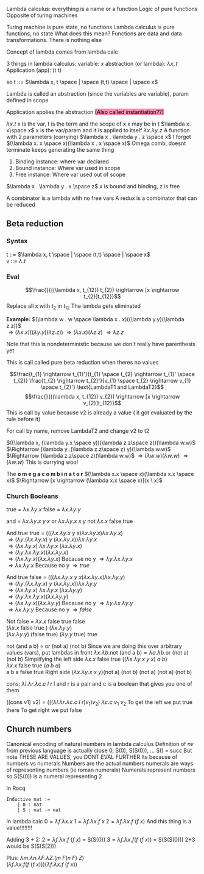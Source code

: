 Lambda calculus: everything is a name or a function 
	Logic of pure functions
	Opposite of turing machines 

Turing machine is pure state, no functions
Lambda calculus is pure functions, no state
	What does this mean? Functions are data and data transformations. There is nothing else

Concept of lambda comes from lambda calc

3 things in lambda calculus: 
	variable:                            *x* 
	abstraction (or lambda): $\lambda x, t$ 
	Application (app):            (t t)

so 
t ::= $\lambda x, t \space | \space (t,t) \space | \space x$  

Lambda is called an abstraction (since the variables are variable), param defined in scope

Application applies the abstraction <mark style="background: #FF5582A6;">(Also called instantiation??)</mark>

$\lambda x . t$ 
	x is the var, t is the term and the scope of x
	x may be in t
$\lambda x. x\space x$
	x is the var/param and it is applied to itself
$\lambda x . \lambda y . z$
	A function with 2 parameters (currying)
$\lambda x . \lambda y . z \space x$
	I forgot
$(\lambda x. x \space x)(\lambda x . x \space x)$
	Omega comb, doesnt terminate keeps generating the same thing 


1. Binding instance: where var declared
2. Bound instance: Where var used in scope
3. Free instance: Where var used out of scope

$\lambda x . \lambda y . x \space z$ x is bound and binding, z is free

A combinator is a lambda with no free vars
A redux is a combinator that can be reduced 


## Beta reduction
### Syntax
t ::= $\lambda x, t \space | \space (t,t) \space | \space x$  
v ::= $\lambda . t$ 


### Eval
$$\frac{}{((\lambda x, t_{12}) t_{2}) \rightarrow [x \rightarrow t_{2}]t_{12}}$$
Replace all x with $t_{2}$ in $t_{12}$ 
The lambda gets eliminated 


**Example:** $(\lambda w . w \space \lambda x . x)((\lambda y.y)(\lambda z.z))$  
	$\Rightarrow (\lambda x . x)((\lambda y.y)(\lambda z.z))$ 
	$\Rightarrow (\lambda x . x)(\lambda z.z)$ 
	$\Rightarrow \lambda z.z$ 


Note that this is nondeterministic because we don't really have parenthesis yet 

This is call called pure beta reduction when theres no values


$$\frac{t_{1} \rightarrow t_{1}'}{t_{1} \space t_{2} \rightarrow t_{1}' \space t_{2}} \frac{t_{2} \rightarrow t_{2}'}{v_{1} \space t_{2} \rightarrow v_{1} \space t_{2}'} \text{LambdaT1 and LambdaT2}$$
$$\frac{}{((\lambda x, t_{12}) v_{2}) \rightarrow [x \rightarrow v_{2}]t_{12}}$$ This is call by value because v2 is already a value ( it got evaluated by the rule before it)

For call by name, remove LambdaT2 and change v2 to t2

$((\lambda x, (\lambda y.x \space y))(\lambda z.z\space z))(\lambda w.w)$ 
$\Rightarrow (\lambda y .(\lambda z.z\space z) y)(\lambda w.w)$ 
$\Rightarrow (\lambda z.z\space z)(\lambda w.w)$ 
$\Rightarrow (\lambda w.w) (\lambda w.w)$ 
$\Rightarrow (\lambda w.w)$
This is currying woo!


The **o m e g a c o m b i n a t o r**
$(\lambda x.x \space x)(\lambda x.x \space x)$ 
$\Rightarrow [x \rightarrow (\lambda x.x \space x)](x \ x)$    

### Church Booleans
true = $\lambda x . \lambda y. x$ 
false = $\lambda x. \lambda y . y$ 
	
and = $\lambda x . \lambda y . x \ y \ x$ 
or $\lambda x . \lambda y . x \ x \ y$ 
not $\lambda x . x \ \text{false} \ \text{true}$ 


And true true = 
	$(((\lambda x . \lambda y . x \ y \ x) \lambda x . \lambda y. x) \lambda x . \lambda y. x)$  
	$\Rightarrow ( \lambda y . (\lambda x . \lambda y. x) \ y \ (\lambda x . \lambda y. x)) \lambda x . \lambda y. x$  
	$\Rightarrow (\lambda x . \lambda y. x) \ \lambda x . \lambda y. x \ (\lambda x . \lambda y. x)$     
	$\Rightarrow (\lambda y. \lambda x . \lambda y. x) (\lambda x . \lambda y. x)$     
	$\Rightarrow (\lambda x . \lambda y. x) (\lambda x . \lambda y. x)$     Because no y
	$\Rightarrow  \lambda y. \lambda x . \lambda y. x$     
	$\Rightarrow \lambda x . \lambda y. x$     Because no y
	$\Rightarrow true$ 


And true false = 
	$(((\lambda x . \lambda y . x \ y \ x) \lambda x . \lambda y. x) \lambda x . \lambda y. y)$  
	$\Rightarrow ( \lambda y . (\lambda x . \lambda y. x) \ y \ (\lambda x . \lambda y. x)) \lambda x . \lambda y. y$  
	$\Rightarrow (\lambda x . \lambda y. x) \ \lambda x . \lambda y. x \ (\lambda x . \lambda y. y)$     
	$\Rightarrow (\lambda y. \lambda x . \lambda y. x) (\lambda x . \lambda y. y)$     
	$\Rightarrow (\lambda x . \lambda y. x) (\lambda x . \lambda y. y)$     Because no y
	$\Rightarrow  \lambda y. \lambda x . \lambda y. y$     
	$\Rightarrow \lambda x . \lambda y. y$     Because no y
	$\Rightarrow false$ 

Not false =
	$\lambda x . x \ \text{false } \text{true }  \text{false}$   
	$(\lambda x . x \ \text{false true }) \ (\lambda x. \lambda y . y)$      
	$(\lambda x. \lambda y . y) \ (\text{false true})$ 
	$(\lambda y . y \ \text{true})$ 
	true

not (and a b) = or (not a) (not b)
	Since we are doing this over arbitrary values (vars), put lambdas in front
	$\lambda x . \lambda b . \text{not (and a b)} = \lambda a. \lambda b . \text{or (not a) (not b)}$
	Simplifying the left side
		$\lambda x.x \ \text{false true } ((\lambda x . \lambda y . x \ y \ x) \ a \ b)$    
		$\lambda x.x \ \text{false true } (a \ b \ a)$     
		$\text{a b a false true}$ 
	Right side
		$(\lambda x . \lambda y . x \ x \ y) \text{(not a) (not b)}$ 
		$\text{(not a) (not a) (not b)}$ 
		

cons: $\lambda l . \lambda r . \lambda c. c \ l \ r$ 
	l and r is a pair and c is a boolean that gives you one of them

((cons v1) v2) =
	$(((\lambda l . \lambda r . \lambda c. c \ l \ r) v_{1}) v_{2})$ 
	$\lambda c. c \ v_{1} \ v_{2}$ 
To get the left we put true there
To get right we put false


## Church numbers
Canonical encoding of natural numbers in lambda calculus 
Definition of *nv* from previous language is actually close
	0, S(0), S(S(0)), ... S() = succ
But note THESE ARE VALUES, you DONT EVAL FURTHER
	Its because of numbers vs numerals
	Numbers are the actual numbers
	numerals are ways of representing numbers (ie roman numerals) 
	Numerals represent numbers so S(S(0)) is a numeral representing 2

In Rocq
```
Inductive nat :=
	| 0 : nat
	| S : nat -> nat
```

In lambda calc
$0 = \lambda f . \lambda x . x$
$1 = \lambda f . \lambda x . f \ x$
$2 = \lambda f . \lambda x . f \ (f \ x)$ 
And this thing is a value!!!!!!!!

Adding 3 + 2:
	$2 = \lambda f . \lambda x . f \ (f \ x)$ = S(S(0)) 
	$3 = \lambda f . \lambda x . f (f \ (f \ x))$  = S(S(S(0)))
	2+3 would be S(S(S(2)))

Plus: $\lambda m . \lambda n . \lambda F . \lambda Z . (m \ F (n \ F) \ Z)$  
	$(\lambda f . \lambda x . f (f \ (f \ x)))(\lambda f . \lambda x . f \ (f \ x))$ 